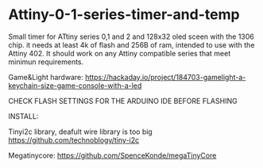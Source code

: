 # Attiny-0-1-series-timer-and-temp
Small timer for ATtiny series 0,1 and 2 and 128x32 oled sceen with the 1306 chip. it needs at least 4k of flash and 256B of ram, intended to use with the 
Attiny 402. 
It should work on any Attiny compatible series that meet minimun requirements.

Game&Light hardware:
https://hackaday.io/project/184703-gamelight-a-keychain-size-game-console-with-a-led

CHECK FLASH SETTINGS FOR THE ARDUINO IDE BEFORE FLASHING

INSTALL:

Tinyi2c library, deafult wire library is too big https://github.com/technoblogy/tiny-i2c


Megatinycore: https://github.com/SpenceKonde/megaTinyCore
